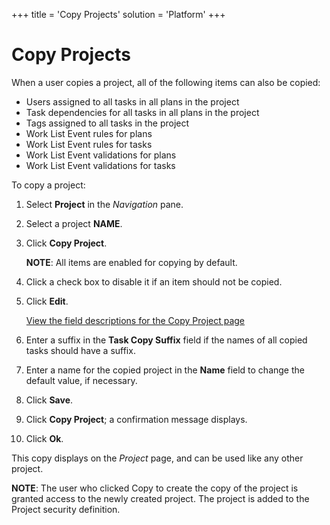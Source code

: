 +++
title = 'Copy Projects'
solution = 'Platform'
+++

# Copy Projects

When a user copies a project, all of the following items can also be
copied:

  - Users assigned to all tasks in all plans in the project
  - Task dependencies for all tasks in all plans in the project
  - Tags assigned to all tasks in the project
  - Work List Event rules for plans
  - Work List Event rules for tasks
  - Work List Event validations for plans
  - Work List Event validations for tasks

To copy a project:

1.  Select **Project** in the *Navigation* pane.

2.  Select a project **NAME**.

3.  Click **Copy Project**.
    
    **NOTE**: All items are enabled for copying by default.

4.  Click a check box to disable it if an item should not be copied.

5.  Click **Edit**.
    
    [View the field descriptions for the Copy Project
    page](../Page_Desc/Copy_Project)

6.  Enter a suffix in the **Task Copy Suffix** field if the names of all
    copied tasks should have a suffix.

7.  Enter a name for the copied project in the **Name** field to change
    the default value, if necessary.

8.  Click **Save**.

9.  Click **Copy Project**; a confirmation message displays.

10. Click **Ok**.

This copy displays on the *Project* page, and can be used like any other
project.

<span style="font-weight: bold;">NOTE</span>: The user who clicked Copy
to create the copy of the project is granted access to the newly created
project. The project is added to the Project security definition.
